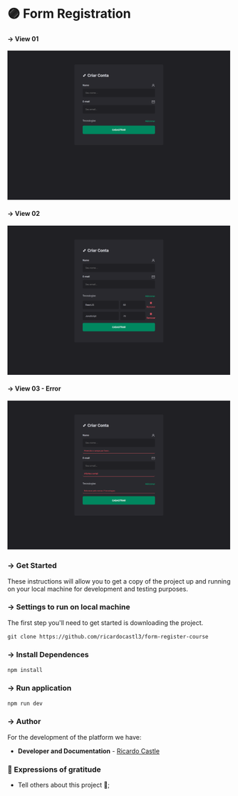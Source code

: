# 🟣 Form Registration

#### → View 01
<img src="https://github.com/ricardocastl3/form-register-course/blob/main/src/assets/view-01.png" width="500">

#### → View 02
<img src="https://github.com/ricardocastl3/form-register-course/blob/main/src/assets/view-02.png" width="500">


#### → View 03 - Error
<img src="https://github.com/ricardocastl3/form-register-course/blob/main/src/assets/error-01.png" width="500">


### → Get Started

These instructions will allow you to get a copy of the project up and running on your local machine for development and testing purposes.

### → Settings to run on local machine

The first step you'll need to get started is downloading the project.

```
git clone https://github.com/ricardocastl3/form-register-course
```

### → Install Dependences
```
npm install
```

### →  Run application

```
npm run dev
```

###  → Author

For the development of the platform we have:

* **Developer and Documentation** - [Ricardo Castle](https://www.linkedin.com/in/ricardocastles/)

### 🎁 Expressions of gratitude

* Tell others about this project 📢;

